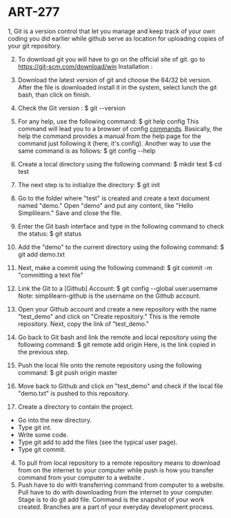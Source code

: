 # ART-277
1, Git is a version control that let you manage and keep track of your own coding you did earlier while github serve as location
for uploading copies of your git repository.

2. To download git you will have to go on the official site of git.  go to https://git-scm.com/download/win 
Installation :
1. Download the latest version of git and choose the 64/32 bit version. After the file is downloaded install it in the system, select lunch the git bash, than click on finish.
2. Check the Git version : $ git --version
3. For any help, use the following command: $ git help config
This command will lead you to a browser of config [commands](https://www.simplilearn.com/tutorials/git-tutorial/git-commands). Basically, the help the command provides a manual from the help page for the command just following it (here, it's config).
Another way to use the same command is as follows: $ git config --help
4.  Create a local directory using the following command:
$ mkdir test
$ cd test
5. The next step is to initialize the directory: $ git init
6. Go to the folder where "test" is created and create a text document named "demo." Open "demo" and put any content, like "Hello Simplilearn." Save and close the file.
7. Enter the Git bash interface and type in the following command to check the status:
$ git status
8. Add the "demo" to the current directory using the following command: $ git add demo.txt
9. Next, make a commit using the following command: $ git commit -m "committing a text file"
10. Link the Git to a [Github] Account: $ git config --global user.username
Note: simplilearn-github is the username on the Github account.
11. Open your Github account and create a new repository with the name "test_demo" and click on "Create repository." This is the remote repository. Next, copy the link of "test_demo."
12. Go back to Git bash and link the remote and local repository using the following command: $ git remote add origin <link>
Here, <link> is the link copied in the previous step.
13. Push the local file onto the remote repository using the following command: $ git push origin master
14.  Move back to Github and click on "test_demo" and check if the local file "demo.txt" is pushed to this repository.

3. Create a directory to contain the project.
- Go into the new directory.
- Type git int.
- Write some code.
- Type git add to add the files (see the typical user page).
- Type git commit.

4. To pull from local repository to a remote repository means to download from on the internet to your computer while push is how you transfer command from your computer to a website .
5.  Push have to do with transferring command from computer to a website.
 Pull have to do with downloading from the internet to your computer. 
Stage is to do git add file.
Command is the snapshot of your work created.
Branches  are a part of your everyday development process.
